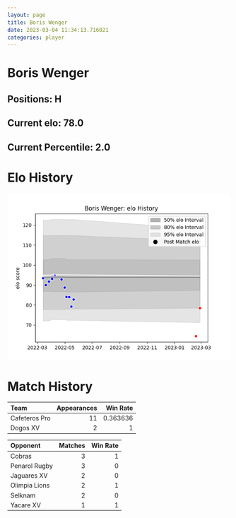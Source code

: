 ```yaml
---  
layout: page  
title: Boris Wenger  
date: 2023-03-04 11:34:13.716021  
categories: player  
---
```

# Boris Wenger

## Positions: H

## Current elo: 78.0

## Current Percentile: 2.0

# Elo History


![elo history](history_BorisWenger.png)
# Match History


| Team          |   Appearances |   Win Rate |
|:--------------|--------------:|-----------:|
| Cafeteros Pro |            11 |   0.363636 |
| Dogos XV      |             2 |   1        |

| Opponent      |   Matches |   Win Rate |
|:--------------|----------:|-----------:|
| Cobras        |         3 |          1 |
| Penarol Rugby |         3 |          0 |
| Jaguares XV   |         2 |          0 |
| Olimpia Lions |         2 |          1 |
| Selknam       |         2 |          0 |
| Yacare XV     |         1 |          1 |